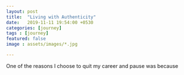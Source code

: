 ```yaml
---
layout: post
title:  "Living with Authenticity"
date:   2019-11-11 19:54:00 +0530
categories: [journey]
tags : [journey]
featured: false
image : assets/images/*.jpg

---
```


One of the reasons I choose to quit my career and pause was because 